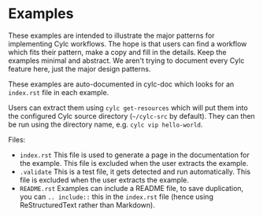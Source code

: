# Examples

These examples are intended to illustrate the major patterns for implementing
Cylc workflows. The hope is that users can find a workflow which fits their
pattern, make a copy and fill in the details. Keep the examples minimal and
abstract. We aren't trying to document every Cylc feature here, just the
major design patterns.

These examples are auto-documented in cylc-doc which looks for an `index.rst`
file in each example.

Users can extract them using `cylc get-resources` which will put them into the
configured Cylc source directory (`~/cylc-src` by default). They can then be
run using the directory name, e.g. `cylc vip hello-world`.

Files:

* `index.rst`
  This file is used to generate a page in the documentation for the example.
  This file is excluded when the user extracts the example.
* `.validate`
  This is a test file, it gets detected and run automatically.
  This file is excluded when the user extracts the example.
* `README.rst`
  Examples can include a README file, to save duplication, you can
  `.. include::` this in the `index.rst` file (hence using ReStructuredText
  rather than Markdown).
